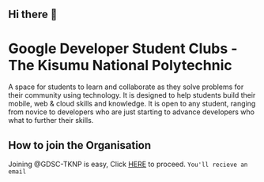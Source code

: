 ## Hi there 👋
# Google Developer Student Clubs -The Kisumu National Polytechnic

A space for students to learn and collaborate as they solve problems for their community using technology. It is designed to help students build their mobile, web & cloud skills and knowledge. It is open to any student, ranging from novice to developers who are just starting to advance developers who what to further their skills.

## How to join the Organisation 

Joining @GDSC-TKNP is easy, Click [HERE](https://github.com/gdsc-tknp/support/issues/new?assignees=&labels=Invitation+to+the+community&template=invitation.yml&title=Invite+me+to+gdsc-tknp+GitHub+Community+Organization) to proceed. `You'll recieve an email`
<!--

**Here are some ideas to get you started:**

🙋‍♀️ A short introduction - what is your organization all about?
🌈 Contribution guidelines - how can the community get involved?
👩‍💻 Useful resources - where can the community find your docs? Is there anything else the community should know?
🍿 Fun facts - what does your team eat for breakfast?
🧙 Remember, you can do mighty things with the power of [Markdown](https://docs.github.com/github/writing-on-github/getting-started-with-writing-and-formatting-on-github/basic-writing-and-formatting-syntax)
-->
